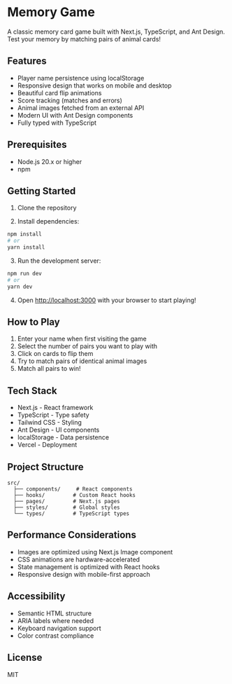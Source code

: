 # Memory Game

A classic memory card game built with Next.js, TypeScript, and Ant Design. Test your memory by matching pairs of animal cards!

## Features

- Player name persistence using localStorage
- Responsive design that works on mobile and desktop
- Beautiful card flip animations
- Score tracking (matches and errors)
- Animal images fetched from an external API
- Modern UI with Ant Design components
- Fully typed with TypeScript

## Prerequisites

- Node.js 20.x or higher
- npm 

## Getting Started

1. Clone the repository

2. Install dependencies:
```bash
npm install
# or
yarn install
```

3. Run the development server:
```bash
npm run dev
# or
yarn dev
```

4. Open [http://localhost:3000](http://localhost:3000) with your browser to start playing!

## How to Play

1. Enter your name when first visiting the game
2. Select the number of pairs you want to play with
3. Click on cards to flip them
4. Try to match pairs of identical animal images
5. Match all pairs to win!

## Tech Stack

- Next.js - React framework
- TypeScript - Type safety
- Tailwind CSS - Styling
- Ant Design - UI components
- localStorage - Data persistence
- Vercel - Deployment
## Project Structure

```
src/
  ├── components/     # React components
  ├── hooks/         # Custom React hooks
  ├── pages/         # Next.js pages
  ├── styles/        # Global styles
  └── types/         # TypeScript types
```

## Performance Considerations

- Images are optimized using Next.js Image component
- CSS animations are hardware-accelerated
- State management is optimized with React hooks
- Responsive design with mobile-first approach

## Accessibility

- Semantic HTML structure
- ARIA labels where needed
- Keyboard navigation support
- Color contrast compliance

## License

MIT
